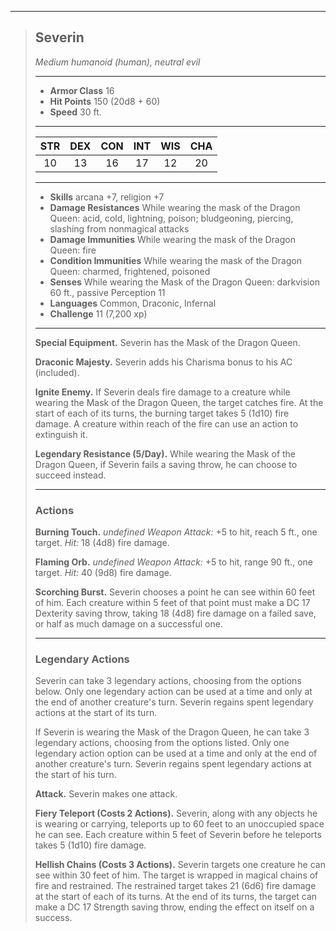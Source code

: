 ***
> ## Severin
> *Medium humanoid (human), neutral evil*
> 
> ***
> 
> - **Armor Class** 16
> - **Hit Points** 150 (20d8 + 60)
> - **Speed** 30 ft.
> 
> ***
> 
> |STR|DEX|CON|INT|WIS|CHA|
> |:---:|:---:|:---:|:---:|:---:|:---:|
> |10|13|16|17|12|20|
> 
> ***
> 
> - **Skills** arcana +7, religion +7
> - **Damage Resistances** While wearing the mask of the Dragon Queen: acid, cold, lightning, poison; bludgeoning, piercing, slashing from nonmagical attacks
> - **Damage Immunities** While wearing the mask of the Dragon Queen: fire
> - **Condition Immunities** While wearing the mask of the Dragon Queen: charmed, frightened, poisoned
> - **Senses** While wearing the Mask of the Dragon Queen: darkvision 60 ft., passive Perception 11
> - **Languages** Common, Draconic, Infernal
> - **Challenge** 11 (7,200 xp)
> 
> ***
> 
> **Special Equipment.** Severin has the Mask of the Dragon Queen.
> 
> **Draconic Majesty.** Severin adds his Charisma bonus to his AC (included).
> 
> **Ignite Enemy.** If Severin deals fire damage to a creature while wearing the Mask of the Dragon Queen, the target catches fire. At the start of each of its turns, the burning target takes 5 (1d10) fire damage. A creature within reach of the fire can use an action to extinguish it.
> 
> **Legendary Resistance (5/Day).** While wearing the Mask of the Dragon Queen, if Severin fails a saving throw, he can choose to succeed instead.
> 
> ***
> 
> ### Actions
> **Burning Touch.** *undefined Weapon Attack:* +5 to hit, reach 5 ft., one target. *Hit:* 18 (4d8) fire damage.
> 
> **Flaming Orb.** *undefined Weapon Attack:* +5 to hit, range 90 ft., one target. *Hit:* 40 (9d8) fire damage.
> 
> **Scorching Burst.** Severin chooses a point he can see within 60 feet of him. Each creature within 5 feet of that point must make a DC 17 Dexterity saving throw, taking 18 (4d8) fire damage on a failed save, or half as much damage on a successful one.
> 
> ***
> 
> ### Legendary Actions
> Severin can take 3 legendary actions, choosing from the options below. Only one legendary action can be used at a time and only at the end of another creature's turn. Severin regains spent legendary actions at the start of its turn.
> 
> If Severin is wearing the Mask of the Dragon Queen, he can take 3 legendary actions, choosing from the options listed. Only one legendary action option can be used at a time and only at the end of another creature's turn. Severin regains spent legendary actions at the start of his turn.
> 
> **Attack.** Severin makes one attack.
> 
> **Fiery Teleport (Costs 2 Actions).** Severin, along with any objects he is wearing or carrying, teleports up to 60 feet to an unoccupied space he can see. Each creature within 5 feet of Severin before he teleports takes 5 (1d10) fire damage.
> 
> **Hellish Chains (Costs 3 Actions).** Severin targets one creature he can see within 30 feet of him. The target is wrapped in magical chains of fire and restrained. The restrained target takes 21 (6d6) fire damage at the start of each of its turns. At the end of its turns, the target can make a DC 17 Strength saving throw, ending the effect on itself on a success.